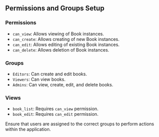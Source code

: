 ## Permissions and Groups Setup

### Permissions
- `can_view`: Allows viewing of Book instances.
- `can_create`: Allows creating of new Book instances.
- `can_edit`: Allows editing of existing Book instances.
- `can_delete`: Allows deletion of Book instances.

### Groups
- `Editors`: Can create and edit books.
- `Viewers`: Can view books.
- `Admins`: Can view, create, edit, and delete books.

### Views
- `book_list`: Requires `can_view` permission.
- `book_edit`: Requires `can_edit` permission.

Ensure that users are assigned to the correct groups to perform actions within the application.